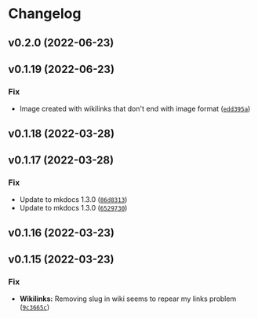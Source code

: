 # Changelog

<!--next-version-placeholder-->

## v0.2.0 (2022-06-23)


## v0.1.19 (2022-06-23)
### Fix
* Image created with wikilinks that don't end with image format ([`edd395a`](https://github.com/Mara-Li/mkdocs-ezlinked-plugin/commit/edd395afe84e2c56f275fe3543cc2f63ed3ea4f8))

## v0.1.18 (2022-03-28)


## v0.1.17 (2022-03-28)
### Fix
* Update to mkdocs 1.3.0 ([`86d8313`](https://github.com/Mara-Li/mkdocs-ezlinked-plugin/commit/86d83132d8c3967e2fa7f89df7647d5393695648))
* Update to mkdocs 1.3.0 ([`6529730`](https://github.com/Mara-Li/mkdocs-ezlinked-plugin/commit/652973032718f9f2f49c837461762d4c1a88fe8e))

## v0.1.16 (2022-03-23)


## v0.1.15 (2022-03-23)
### Fix
* **Wikilinks:** Removing slug in wiki seems to repear my links problem ([`9c3665c`](https://github.com/Mara-Li/mkdocs-ezlinks-plugin/commit/9c3665c6657f6956f06668bde131c4ee8320272f))
